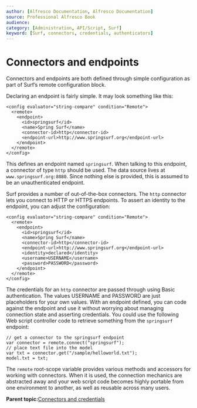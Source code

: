 ```yaml
---
author: [Alfresco Documentation, Alfresco Documentation]
source: Professional Alfresco Book
audience: 
category: [Administration, API/Script, Surf]
keyword: [Surf, connectors, credentials, authenticators]
---
```


# Connectors and endpoints

Connectors and endpoints are both defined through simple configuration as part of Surf’s remote configuration block.

Declaring an endpoint is fairly simple. It may look something like this:

```
<config evaluator="string-compare" condition="Remote">
  <remote>
    <endpoint>
      <id>springsurf</id>
      <name>Spring Surf</name>
      <connector-id>http</connector-id>
      <endpoint-url>http://www.springsurf.org</endpoint-url>
    </endpoint>
  </remote>
</config>
```

This defines an endpoint named `springsurf`. When talking to this endpoint, a connector of type `http` should be used. The data source lives at `www.springsurf.org:8080`. Since nothing else is provided, this is assumed to be an unauthenticated endpoint.

Surf provides a number of out-of-the-box connectors. The `http` connector lets you connect to HTTP or HTTPS endpoints. To assert an identity to the endpoint, you can adjust the configuration:

```
<config evaluator="string-compare" condition="Remote">
  <remote>
    <endpoint>
      <id>springsurf</id>
      <name>Spring Surf</name>
      <connector-id>http</connector-id>
      <endpoint-url>http://www.springsurf.org</endpoint-url>
      <identity>declared</identity>
      <username>USERNAME</username>
      <password>PASSWORD</password>
    </endpoint>
  </remote>
</config>
```

The credentials for an `http` connector are passed through using Basic authentication. The values USERNAME and PASSWORD are just placeholders for your own values. With an endpoint defined, you can code against the endpoint and use it without worrying about managing connection state and asserting credentials. You could use the following Web script controller code to retrieve something from the `springsurf` endpoint:

```
// get a connector to the springsurf endpoint
var connector = remote.connect("springsurf");
// place text file into the model
var txt = connector.get("/sample/helloworld.txt");
model.txt = txt;
```

The `remote` root-scope variable provides various methods and accessors for working with connectors. When it is used, the connection mechanics are abstracted away and your web script code becomes highly portable from one environment to another, as well as reusable across many users.

**Parent topic:**[Connectors and credentials](../concepts/surf-connectors-intro.md)

